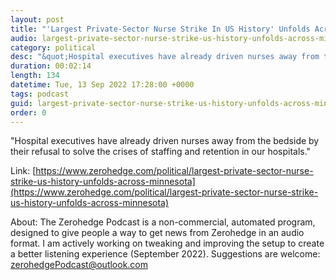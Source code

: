 ```yaml
---
layout: post
title: "'Largest Private-Sector Nurse Strike In US History' Unfolds Across Minnesota"
audio: largest-private-sector-nurse-strike-us-history-unfolds-across-minnesota-0
category: political
desc: "&quot;Hospital executives have already driven nurses away from the bedside by their refusal to solve the crises of staffing and retention in our hospitals.&quot; "
duration: 00:02:14
length: 134
datetime: Tue, 13 Sep 2022 17:28:00 +0000
tags: podcast
guid: largest-private-sector-nurse-strike-us-history-unfolds-across-minnesota-0
order: 0
---
```

&quot;Hospital executives have already driven nurses away from the bedside by their refusal to solve the crises of staffing and retention in our hospitals.&quot; 

Link: [https://www.zerohedge.com/political/largest-private-sector-nurse-strike-us-history-unfolds-across-minnesota](https://www.zerohedge.com/political/largest-private-sector-nurse-strike-us-history-unfolds-across-minnesota)

About: The Zerohedge Podcast is a non-commercial, automated program, designed to give people a way to get news from Zerohedge in an audio format.  I am actively working on tweaking and improving the setup to create a better listening experience (September 2022).  Suggestions are welcome: [zerohedgePodcast@outlook.com](mailto:zerohedgePodcast@outlook.com)